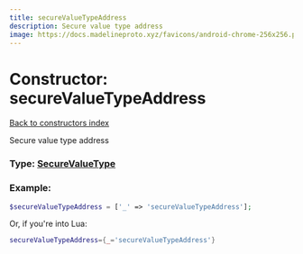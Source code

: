 ```yaml
---
title: secureValueTypeAddress
description: Secure value type address
image: https://docs.madelineproto.xyz/favicons/android-chrome-256x256.png
---
```

# Constructor: secureValueTypeAddress  
[Back to constructors index](index.md)



Secure value type address




### Type: [SecureValueType](../types/SecureValueType.md)


### Example:

```php
$secureValueTypeAddress = ['_' => 'secureValueTypeAddress'];
```  


Or, if you're into Lua:

```lua
secureValueTypeAddress={_='secureValueTypeAddress'}

```


